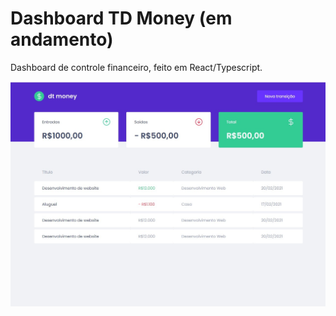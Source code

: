 # Dashboard TD Money (em andamento)

Dashboard de controle financeiro, feito em React/Typescript.

![screen.jpg](https://github.com/AntonioDeveloper/dt-money/blob/master/src/assets/screen.jpg)
